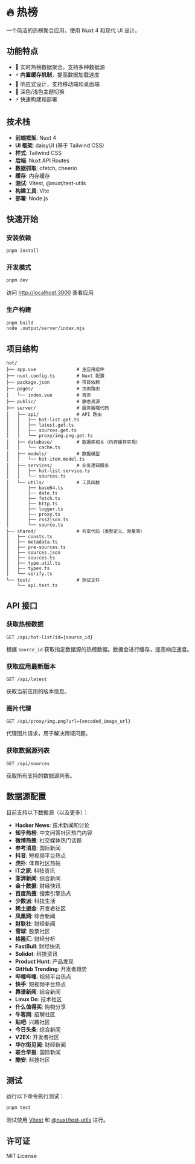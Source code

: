 # 🔥 热榜

一个简洁的热榜聚合应用，使用 Nuxt 4 和现代 UI 设计。

## 功能特点

- 🚀 实时热榜数据聚合，支持多种数据源
- ⚡️ **内置缓存机制**，提高数据加载速度
- 📱 响应式设计，支持移动端和桌面端
- 🌙 深色/浅色主题切换
- ⚡ 快速构建和部署

## 技术栈

- **前端框架**: Nuxt 4
- **UI 框架**: daisyUI (基于 Tailwind CSS)
- **样式**: Tailwind CSS
- **后端**: Nuxt API Routes
- **数据抓取**: ofetch, cheerio
- **缓存**: 内存缓存
- **测试**: Vitest, @nuxt/test-utils
- **构建工具**: Vite
- **部署**: Node.js

## 快速开始

### 安装依赖

```bash
pnpm install
```

### 开发模式

```bash
pnpm dev
```

访问 <http://localhost:3000> 查看应用

### 生产构建

```bash
pnpm build
node .output/server/index.mjs
```

## 项目结构

```
hot/
├── app.vue               # 主应用组件
├── nuxt.config.ts        # Nuxt 配置
├── package.json          # 项目依赖
├── pages/                # 页面路由
│   └── index.vue         # 首页
├── public/               # 静态资源
├── server/               # 服务器端代码
│   ├── api/              # API 路由
│   │   ├── hot-list.get.ts
│   │   ├── latest.get.ts
│   │   ├── sources.get.ts
│   │   └── proxy/img.png.get.ts
│   ├── database/         # 数据库相关（内存缓存实现）
│   │   └── cache.ts
│   ├── models/           # 数据模型
│   │   └── hot-item.model.ts
│   ├── services/         # 业务逻辑服务
│   │   ├── hot-list.service.ts
│   │   └── sources.ts
│   └── utils/            # 工具函数
│       ├── base64.ts
│       ├── date.ts
│       ├── fetch.ts
│       ├── http.ts
│       ├── logger.ts
│       ├── proxy.ts
│       ├── rss2json.ts
│       └── source.ts
├── shared/               # 共享代码（类型定义、常量等）
│   ├── consts.ts
│   ├── metadata.ts
│   ├── pre-sources.ts
│   ├── sources.json
│   ├── sources.ts
│   ├── type.util.ts
│   ├── types.ts
│   └── verify.ts
└── test/                 # 测试文件
    └── api.test.ts
```

## API 接口

### 获取热榜数据

`GET /api/hot-list?id={source_id}`

根据 `source_id` 获取指定数据源的热榜数据。数据会进行缓存，提高响应速度。

### 获取应用最新版本

`GET /api/latest`

获取当前应用的版本信息。

### 图片代理

`GET /api/proxy/img.png?url={encoded_image_url}`

代理图片请求，用于解决跨域问题。

### 获取数据源列表

`GET /api/sources`

获取所有支持的数据源列表。

## 数据源配置

目前支持以下数据源（以及更多）：

- **Hacker News**: 技术新闻和讨论
- **知乎热榜**: 中文问答社区热门内容
- **微博热搜**: 社交媒体热门话题
- **参考消息**: 国际新闻
- **抖音**: 短视频平台热点
- **虎扑**: 体育社区热帖
- **IT之家**: 科技资讯
- **澎湃新闻**: 综合新闻
- **金十数据**: 财经快讯
- **百度热搜**: 搜索引擎热点
- **少数派**: 科技生活
- **稀土掘金**: 开发者社区
- **凤凰网**: 综合新闻
- **财联社**: 财经新闻
- **雪球**: 股票社区
- **格隆汇**: 财经分析
- **FastBull**: 财经快讯
- **Solidot**: 科技资讯
- **Product Hunt**: 产品发现
- **GitHub Trending**: 开发者趋势
- **哔哩哔哩**: 视频平台热点
- **快手**: 短视频平台热点
- **靠谱新闻**: 综合新闻
- **Linux Do**: 技术社区
- **什么值得买**: 购物分享
- **牛客网**: 招聘社区
- **贴吧**: 兴趣社区
- **今日头条**: 综合新闻
- **V2EX**: 开发者社区
- **华尔街见闻**: 财经新闻
- **联合早报**: 国际新闻
- **酷安**: 科技社区

## 测试

运行以下命令执行测试：

```bash
pnpm test
```

测试使用 [Vitest](https://vitest.dev/) 和 [@nuxt/test-utils](https://nuxt.com/docs/api/kit/test-utils) 进行。

## 许可证

MIT License